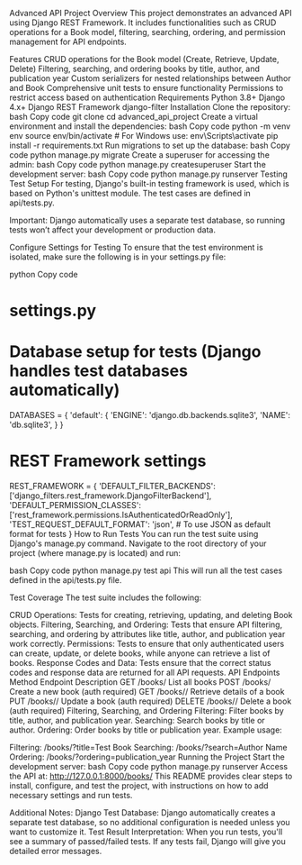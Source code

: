 Advanced API Project
Overview
This project demonstrates an advanced API using Django REST Framework. It includes functionalities such as CRUD operations for a Book model, filtering, searching, ordering, and permission management for API endpoints.

Features
CRUD operations for the Book model (Create, Retrieve, Update, Delete)
Filtering, searching, and ordering books by title, author, and publication year
Custom serializers for nested relationships between Author and Book
Comprehensive unit tests to ensure functionality
Permissions to restrict access based on authentication
Requirements
Python 3.8+
Django 4.x+
Django REST Framework
django-filter
Installation
Clone the repository:
bash
Copy code
git clone <repository-url>
cd advanced_api_project
Create a virtual environment and install the dependencies:
bash
Copy code
python -m venv env
source env/bin/activate  # For Windows use: env\Scripts\activate
pip install -r requirements.txt
Run migrations to set up the database:
bash
Copy code
python manage.py migrate
Create a superuser for accessing the admin:
bash
Copy code
python manage.py createsuperuser
Start the development server:
bash
Copy code
python manage.py runserver
Testing
Test Setup
For testing, Django's built-in testing framework is used, which is based on Python's unittest module. The test cases are defined in api/tests.py.

Important: Django automatically uses a separate test database, so running tests won’t affect your development or production data.

Configure Settings for Testing
To ensure that the test environment is isolated, make sure the following is in your settings.py file:

python
Copy code
# settings.py

# Database setup for tests (Django handles test databases automatically)
DATABASES = {
    'default': {
        'ENGINE': 'django.db.backends.sqlite3',
        'NAME': 'db.sqlite3',
    }
}

# REST Framework settings
REST_FRAMEWORK = {
    'DEFAULT_FILTER_BACKENDS': ['django_filters.rest_framework.DjangoFilterBackend'],
    'DEFAULT_PERMISSION_CLASSES': ['rest_framework.permissions.IsAuthenticatedOrReadOnly'],
    'TEST_REQUEST_DEFAULT_FORMAT': 'json',  # To use JSON as default format for tests
}
How to Run Tests
You can run the test suite using Django's manage.py command. Navigate to the root directory of your project (where manage.py is located) and run:

bash
Copy code
python manage.py test api
This will run all the test cases defined in the api/tests.py file.

Test Coverage
The test suite includes the following:

CRUD Operations: Tests for creating, retrieving, updating, and deleting Book objects.
Filtering, Searching, and Ordering: Tests that ensure API filtering, searching, and ordering by attributes like title, author, and publication year work correctly.
Permissions: Tests to ensure that only authenticated users can create, update, or delete books, while anyone can retrieve a list of books.
Response Codes and Data: Tests ensure that the correct status codes and response data are returned for all API requests.
API Endpoints
Method	Endpoint	Description
GET	/books/	List all books
POST	/books/	Create a new book (auth required)
GET	/books/<id>/	Retrieve details of a book
PUT	/books/<id>/	Update a book (auth required)
DELETE	/books/<id>/	Delete a book (auth required)
Filtering, Searching, and Ordering
Filtering: Filter books by title, author, and publication year.
Searching: Search books by title or author.
Ordering: Order books by title or publication year.
Example usage:

Filtering: /books/?title=Test Book
Searching: /books/?search=Author Name
Ordering: /books/?ordering=publication_year
Running the Project
Start the development server:
bash
Copy code
python manage.py runserver
Access the API at: http://127.0.0.1:8000/books/
This README provides clear steps to install, configure, and test the project, with instructions on how to add necessary settings and run tests.

Additional Notes:
Django Test Database: Django automatically creates a separate test database, so no additional configuration is needed unless you want to customize it.
Test Result Interpretation: When you run tests, you'll see a summary of passed/failed tests. If any tests fail, Django will give you detailed error messages.